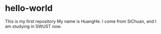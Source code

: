 # hello-world
This is my first repository
My name is HuangHe. I come from SiChuan, and I am studying in SWUST now.
